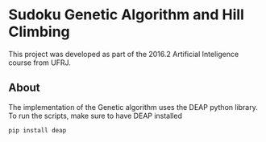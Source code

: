 # Sudoku Genetic Algorithm and Hill Climbing
This project was developed as part of the 2016.2 Artificial Inteligence course from UFRJ.

## About
The implementation of the Genetic algorithm uses the DEAP python library.
To run the scripts, make sure to have DEAP installed
```bash
pip install deap
```

